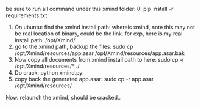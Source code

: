 be sure to run all command under this xmind folder: 
0. pip install -r requirements.txt
1. On ubuntu: find the xmind install path: whereis xmind, note this may not be real location of binary, could be the link. for exp, here is my real install path: /opt/Xmind/
2. go to the xmind path, backup the files:  sudo cp /opt/Xmind/resources/app.asar /opt/Xmind/resources/app.asar.bak
3. Now copy all documents from xmind install path to here: sudo cp -r /opt/Xmind/resources/* ./
4. Do crack: python xmind.py
5. copy back the generated app.asar: sudo cp -r app.asar /opt/Xmind/resources/

Now. relaunch the xmind, should be cracked..
